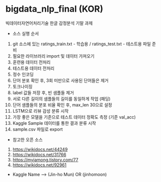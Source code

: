 # bigdata_nlp_final (KOR)
빅데이터자연어처리기술 한글 감정분석 기말 과제

- 소스 실행 순서

1. git 소스에 있는 ratings_train.txt - 학습용 / ratings_test.txt - 테스트용 파일 준비
2. 필요한 라이브러리 import 및 데이터 가져오기
3. 훈련용 데이터 전처리
4. 테스트용 데이터 전처리
5. 정수 인코딩
6. 단어 분포 확인 후, 3회 미만으로 사용된 단어들은 제거
7. 토크나이징
8. label 값들 저장 후, 빈 샘플들 제거
9. 서로 다른 길이의 샘플들의 길이를 동일하게 작업 (패딩)
10. 단어 샘플들의 분포 비율 확인 후, max_len 30으로 설정
11. LSTM으로 리뷰 감성 분류 시작
12. 가장 좋은 모델을 기준으로 테스트 데이터 정확도 측정 (기준 val_acc)
13. Kaggle Sample 데이터를 통한 결과 분류 시작
14. sample.csv 파일로 export

- 참고한 오픈 소스

1. https://wikidocs.net/44249
2. https://wikidocs.net/31766
3. https://myjamong.tistory.com/77
4. https://wikidocs.net/92961

- Kaggle Name --> (Jin-ho Mun) OR (jinhomoon)
